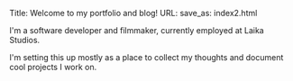 Title: Welcome to my portfolio and blog!
URL:
save_as: index2.html

I'm a software developer and filmmaker, currently employed at Laika Studios.

I'm setting this up mostly as a place to collect my thoughts and document cool projects I work on.